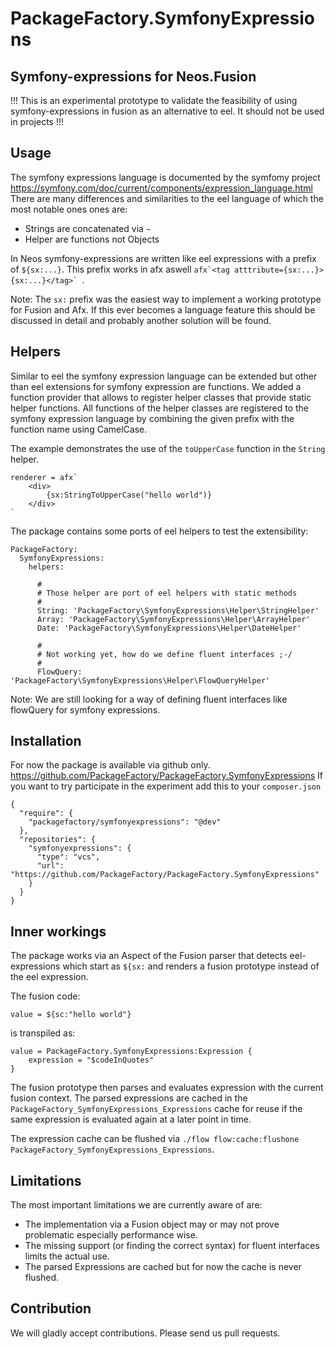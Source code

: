 # PackageFactory.SymfonyExpressions
## Symfony-expressions for Neos.Fusion

!!! This is an experimental prototype to validate the feasibility of using symfony-expressions in fusion as an alternative to eel. It should not be used in projects !!!

## Usage 

The symfony expressions language is documented by the symfomy project https://symfony.com/doc/current/components/expression_language.html
There are many differences and similarities to the eel language of which the most notable ones ones are:

- Strings are concatenated via `~`
- Helper are functions not Objects 

In Neos symfony-expressions are written like eel expressions with a prefix of `${sx:...}`. 
This prefix works in afx aswell ``afx`<tag atttribute={sx:...}>{sx:...}</tag>` ``. 

Note: The `sx:` prefix was the easiest way to implement a working prototype for Fusion and Afx. If this ever becomes a 
language feature this should be discussed in detail and probably another solution will be found. 

## Helpers

Similar to eel the symfony expression language can be extended but other than eel extensions for symfony expression are functions. 
We added a function provider that allows to register helper classes that provide static helper functions. All functions of the 
helper classes are registered to the symfony expression language by combining the given prefix with the function name using CamelCase.

The example demonstrates the use of the `toUpperCase` function in the `String` helper.
```
renderer = afx`
    <div>
        {sx:StringToUpperCase("hello world")}
    </div>
`
```

The package contains some ports of eel helpers to test the extensibility: 
```
PackageFactory:
  SymfonyExpressions:
    helpers:
      
      #
      # Those helper are port of eel helpers with static methods
      #
      String: 'PackageFactory\SymfonyExpressions\Helper\StringHelper'
      Array: 'PackageFactory\SymfonyExpressions\Helper\ArrayHelper'
      Date: 'PackageFactory\SymfonyExpressions\Helper\DateHelper'
      
      #
      # Not working yet, how do we define fluent interfaces ;-/ 
      # 
      FlowQuery: 'PackageFactory\SymfonyExpressions\Helper\FlowQueryHelper'
```

Note: We are still looking for a way of defining fluent interfaces like flowQuery for symfony expressions.

## Installation

For now the package is available via github only. https://github.com/PackageFactory/PackageFactory.SymfonyExpressions
If you want to try participate in the experiment add this to your `composer.json`

```
{
  "require": {    
    "packagefactory/symfonyexpressions": "@dev"
  },
  "repositories": {
    "symfonyexpressions": {
      "type": "vcs",
      "url": "https://github.com/PackageFactory/PackageFactory.SymfonyExpressions"
    } 
  }
}
```

## Inner workings

The package works via an Aspect of the Fusion parser that detects eel-expressions which start as `${sx:` and renders a fusion
prototype instead of the eel expression. 

The fusion code:
```
value = ${sc:"hello world"}
```
is transpiled as:
```
value = PackageFactory.SymfonyExpressions:Expression {
    expression = "$codeInQuotes"
}
```

The fusion prototype then parses and evaluates expression with the current fusion context. 
The parsed expressions are cached in the `PackageFactory_SymfonyExpressions_Expressions` cache for reuse if the same expression is 
evaluated again at a later point in time.
 
The expression cache can be flushed via `./flow flow:cache:flushone PackageFactory_SymfonyExpressions_Expressions`.

## Limitations
 
The most important limitations we are currently aware of are:
 
- The implementation via a Fusion object may or may not prove problematic especially performance wise. 
- The missing support (or finding the correct syntax) for fluent interfaces limits the actual use.
- The parsed Expressions are cached but for now the cache is never flushed.

## Contribution
 
We will gladly accept contributions. Please send us pull requests.

